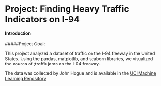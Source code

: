 # Project: Finding Heavy Traffic Indicators on I-94
#### Introduction
#####Project Goal:

This project analyzed a dataset of traffic on the I-94 freeway in the United States. Using the pandas, matplotlib, and seaborn libraries, we visualized the causes of ;traffic jams on the I-94 freeway.

The data was collected by John Hogue and is available in the [UCI Machine Learning Repository](https://archive.ics.uci.edu/ml/datasets/Metro+Interstate+Traffic+Volume)
